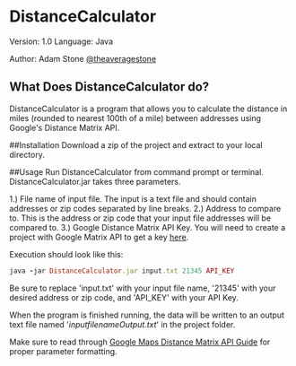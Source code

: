 DistanceCalculator
======================
Version: 1.0
Language: Java

Author: Adam Stone [@theaveragestone](http://www.twitter.com/theaveragestone)

## What Does DistanceCalculator do?
DistanceCalculator is a program that allows you to calculate the distance in miles (rounded to nearest 100th of a mile) between addresses using Google's Distance Matrix API.

##Installation
Download a zip of the project and extract to your local directory.

##Usage
Run DistanceCalculator from command prompt or terminal. DistanceCalculator.jar takes three parameters.

1.) File name of input file. The input is a text file and should contain addresses or zip codes separated by line breaks.
2.) Address to compare to. This is the address or zip code that your input file addresses will be compared to.
3.) Google Distance Matrix API Key. You will need to create a project with Google Matrix API to get a key [here](https://developers.google.com/maps/documentation/distance-matrix/).

Execution should look like this:

```ruby
java -jar DistanceCalculator.jar input.txt 21345 API_KEY
```
Be sure to replace 'input.txt' with your input file name, '21345' with your desired address or zip code, and 'API_KEY' with your API Key.

When the program is finished running, the data will be written to an output text file named '*inputfilenameOutput.txt*' in the project folder.

Make sure to read through [Google Maps Distance Matrix API Guide](https://developers.google.com/maps/documentation/distance-matrix/intro#Introduction) for proper parameter formatting.
